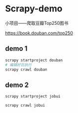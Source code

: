 # Scrapy-demo

小项目——爬取豆瓣Top250图书

https://book.douban.com/top250


## demo 1

```bash
scrapy startproject douban
# 编辑好后执行
scrapy crawl douban

```

## demo 2

```bash
scrapy startproject jobui

scrapy crawl jobui

```
